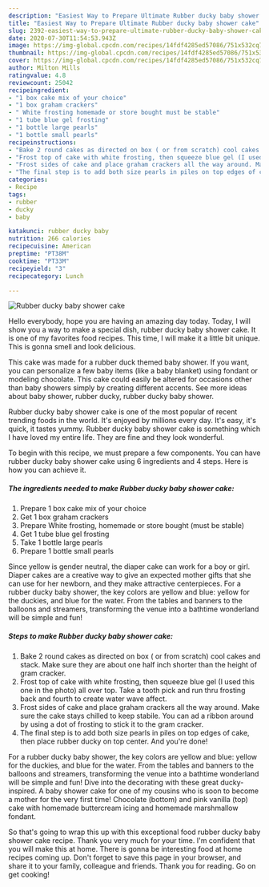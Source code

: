 ```yaml
---
description: "Easiest Way to Prepare Ultimate Rubber ducky baby shower cake"
title: "Easiest Way to Prepare Ultimate Rubber ducky baby shower cake"
slug: 2392-easiest-way-to-prepare-ultimate-rubber-ducky-baby-shower-cake
date: 2020-07-30T11:54:53.943Z
image: https://img-global.cpcdn.com/recipes/14fdf4285ed57086/751x532cq70/rubber-ducky-baby-shower-cake-recipe-main-photo.jpg
thumbnail: https://img-global.cpcdn.com/recipes/14fdf4285ed57086/751x532cq70/rubber-ducky-baby-shower-cake-recipe-main-photo.jpg
cover: https://img-global.cpcdn.com/recipes/14fdf4285ed57086/751x532cq70/rubber-ducky-baby-shower-cake-recipe-main-photo.jpg
author: Milton Mills
ratingvalue: 4.8
reviewcount: 25042
recipeingredient:
- "1 box cake mix of your choice"
- "1 box graham crackers"
- " White frosting homemade or store bought must be stable"
- "1 tube blue gel frosting"
- "1 bottle large pearls"
- "1 bottle small pearls"
recipeinstructions:
- "Bake 2 round cakes as directed on box ( or from scratch) cool cakes and stack. Make sure they are about one half inch shorter than the height of gram cracker."
- "Frost top of cake with white frosting, then squeeze blue gel (I used this one in the photo) all over top. Take a tooth pick and run thru frosting back and fourth to create water wave affect."
- "Frost sides of cake and place graham crackers all the way around. Make sure the cake stays chilled to keep stabile. You can ad a ribbon around by using a dot of frosting to stick it to the gram cracker."
- "The final step is to add both size pearls in piles on top edges of cake, then place rubber ducky on top center. And you&#39;re done!"
categories:
- Recipe
tags:
- rubber
- ducky
- baby

katakunci: rubber ducky baby 
nutrition: 266 calories
recipecuisine: American
preptime: "PT38M"
cooktime: "PT33M"
recipeyield: "3"
recipecategory: Lunch

---
```



![Rubber ducky baby shower cake](https://img-global.cpcdn.com/recipes/14fdf4285ed57086/751x532cq70/rubber-ducky-baby-shower-cake-recipe-main-photo.jpg)

Hello everybody, hope you are having an amazing day today. Today, I will show you a way to make a special dish, rubber ducky baby shower cake. It is one of my favorites food recipes. This time, I will make it a little bit unique. This is gonna smell and look delicious.

This cake was made for a rubber duck themed baby shower. If you want, you can personalize a few baby items (like a baby blanket) using fondant or modeling chocolate. This cake could easily be altered for occasions other than baby showers simply by creating different accents. See more ideas about baby shower, rubber ducky, rubber ducky baby shower.

Rubber ducky baby shower cake is one of the most popular of recent trending foods in the world. It's enjoyed by millions every day. It's easy, it's quick, it tastes yummy. Rubber ducky baby shower cake is something which I have loved my entire life. They are fine and they look wonderful.


To begin with this recipe, we must prepare a few components. You can have rubber ducky baby shower cake using 6 ingredients and 4 steps. Here is how you can achieve it.

<!--inarticleads1-->

##### The ingredients needed to make Rubber ducky baby shower cake:

1. Prepare 1 box cake mix of your choice
1. Get 1 box graham crackers
1. Prepare  White frosting, homemade or store bought (must be stable)
1. Get 1 tube blue gel frosting
1. Take 1 bottle large pearls
1. Prepare 1 bottle small pearls


Since yellow is gender neutral, the diaper cake can work for a boy or girl. Diaper cakes are a creative way to give an expected mother gifts that she can use for her newborn, and they make attractive centerpieces. For a rubber ducky baby shower, the key colors are yellow and blue: yellow for the duckies, and blue for the water. From the tables and banners to the balloons and streamers, transforming the venue into a bathtime wonderland will be simple and fun! 

<!--inarticleads2-->

##### Steps to make Rubber ducky baby shower cake:

1. Bake 2 round cakes as directed on box ( or from scratch) cool cakes and stack. Make sure they are about one half inch shorter than the height of gram cracker.
1. Frost top of cake with white frosting, then squeeze blue gel (I used this one in the photo) all over top. Take a tooth pick and run thru frosting back and fourth to create water wave affect.
1. Frost sides of cake and place graham crackers all the way around. Make sure the cake stays chilled to keep stabile. You can ad a ribbon around by using a dot of frosting to stick it to the gram cracker.
1. The final step is to add both size pearls in piles on top edges of cake, then place rubber ducky on top center. And you&#39;re done!


For a rubber ducky baby shower, the key colors are yellow and blue: yellow for the duckies, and blue for the water. From the tables and banners to the balloons and streamers, transforming the venue into a bathtime wonderland will be simple and fun! Dive into the decorating with these great ducky-inspired. A baby shower cake for one of my cousins who is soon to become a mother for the very first time! Chocolate (bottom) and pink vanilla (top) cake with homemade buttercream icing and homemade marshmallow fondant. 

So that's going to wrap this up with this exceptional food rubber ducky baby shower cake recipe. Thank you very much for your time. I'm confident that you will make this at home. There is gonna be interesting food at home recipes coming up. Don't forget to save this page in your browser, and share it to your family, colleague and friends. Thank you for reading. Go on get cooking!
